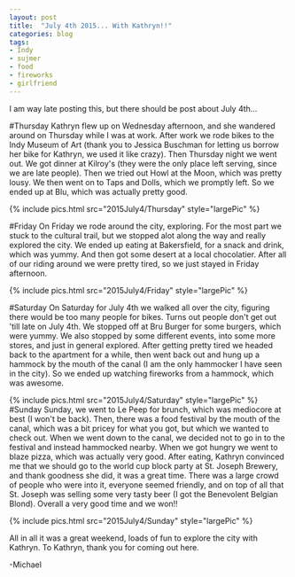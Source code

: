```yaml
---
layout: post
title:  "July 4th 2015... With Kathryn!!"
categories: blog
tags:
- Indy
- sujmer
- food
- fireworks
- girlfriend
---
```

I am way late posting this, but there should be post about July 4th...

#Thursday
Kathryn flew up on Wednesday afternoon, and she wandered around on Thursday while I was at work. After work we rode bikes to the Indy Museum of Art (thank you to Jessica Buschman for letting us borrow her bike for Kathryn, we used it like crazy). Then Thursday night we went out. We got dinner at Kilroy's (they were the only place left serving, since we are late people). Then we tried out Howl at the Moon, which was pretty lousy. We then went on to Taps and Dolls, which we promptly left. So we ended up at Blu, which was actually pretty good.

{% include pics.html src="2015July4/Thursday" style="largePic" %}

#Friday
On Friday we rode around the city, exploring. For the most part we stuck to the cultural trail, but we stopped alot along the way and really explored the city. We ended up eating at Bakersfield, for a snack and drink, which was yummy. And then got some desert at a local chocolatier. After all of our riding around we were pretty tired, so we just stayed in Friday afternoon.

{% include pics.html src="2015July4/Friday" style="largePic" %}

#Saturday
On Saturday for July 4th we walked all over the city, figuring there would be too many people for bikes. Turns out people don't get out 'till late on July 4th. We stopped off at Bru Burger for some burgers, which were yummy. We also stopped by some different events, into some more stores, and just in general explored. After getting pretty tired we headed back to the apartment for a while, then went back out and hung up a hammock by the mouth of the canal (I am the only hammocker I have seen in the city). So we ended up watching fireworks from a hammock, which was awesome.

{% include pics.html src="2015July4/Saturday" style="largePic" %}
#Sunday
Sunday, we went to Le Peep for brunch, which was mediocore at best (I won't be back). Then, there was a food festival by the mouth of the canal, which was a bit pricey for what you got, but which we wanted to check out. When we went down to the canal, we decided not to go in to the festival and instead hammocked nearby. When we got hungry we went to blaze pizza, which was actually very good. After eating, Kathryn convinced me that we should go to the world cup block party at St. Joseph Brewery, and thank goodness she did, it was a great time. There was a large crowd of people who were into it, everyone seemed friendly, and on top of all that St. Joseph was selling some very tasty beer (I got the Benevolent Belgian Blond). Overall a very good time and we won!!

{% include pics.html src="2015July4/Sunday" style="largePic" %}

All in all it was a great weekend, loads of fun to explore the city with Kathryn. To Kathryn, thank you for coming out here.

-Michael
